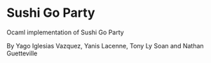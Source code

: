 # Sushi Go Party

Ocaml implementation of Sushi Go Party

By Yago Iglesias Vazquez, Yanis Lacenne, Tony Ly Soan and Nathan Guetteville
